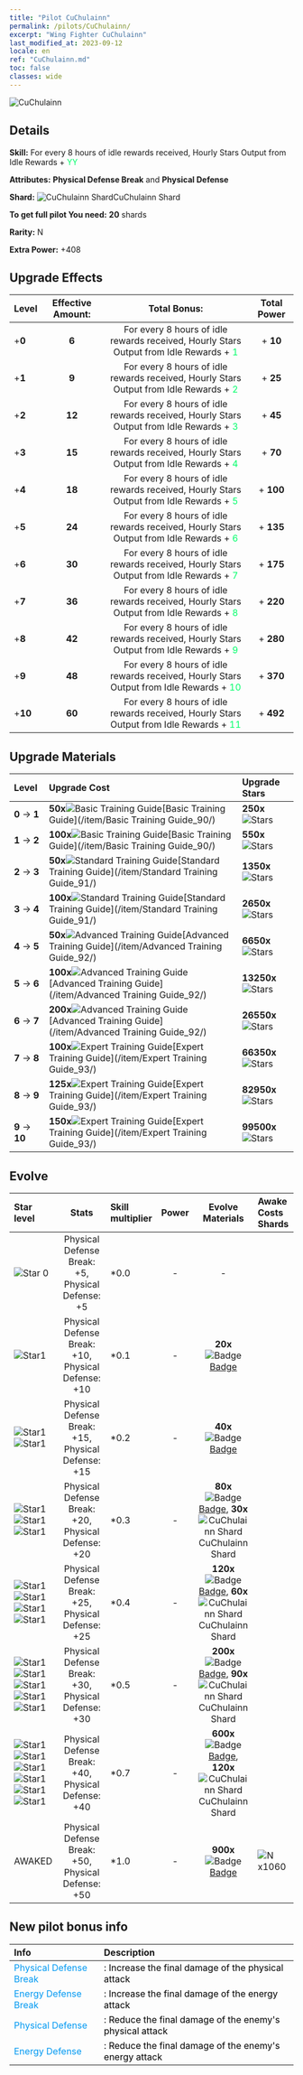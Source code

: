 ```yaml
---
title: "Pilot CuChulainn"
permalink: /pilots/CuChulainn/
excerpt: "Wing Fighter CuChulainn"
last_modified_at: 2023-09-12
locale: en
ref: "CuChulainn.md"
toc: false
classes: wide
---
```



 ![CuChulainn](/images/pilots/aviator_piece_3001.png)

## Details

 **Skill:** For every 8 hours of idle rewards received, Hourly Stars Output from Idle Rewards + <span style="color: #03ff6b">YY</span><br/><span style="color: #000000;"></span> 

 **Attributes:** **Physical Defense Break** and **Physical Defense**

 **Shard:** ![CuChulainn Shard](/images/pilots/CuChulainn_Shard_p.png)CuChulainn Shard 

 **To get full pilot You need:** **20** shards 

 **Rarity:** N 

 **Extra Power:** +408 



## Upgrade Effects

  |  Level | Effective Amount: |     Total Bonus:    | Total Power |
  |:----|:-----:|:-------------------:|:-------:|
  | +**0**  | **6**  | For every 8 hours of idle rewards received, Hourly Stars Output from Idle Rewards + <span style="color: #03ff6b">1</span><br/><span style="color: #000000;"></span>  | + **10** |
  | +**1**  | **9**  | For every 8 hours of idle rewards received, Hourly Stars Output from Idle Rewards + <span style="color: #03ff6b">2</span><br/><span style="color: #000000;"></span>  | + **25** |
  | +**2**  | **12**  | For every 8 hours of idle rewards received, Hourly Stars Output from Idle Rewards + <span style="color: #03ff6b">3</span><br/><span style="color: #000000;"></span>  | + **45** |
  | +**3**  | **15**  | For every 8 hours of idle rewards received, Hourly Stars Output from Idle Rewards + <span style="color: #03ff6b">4</span><br/><span style="color: #000000;"></span>  | + **70** |
  | +**4**  | **18**  | For every 8 hours of idle rewards received, Hourly Stars Output from Idle Rewards + <span style="color: #03ff6b">5</span><br/><span style="color: #000000;"></span>  | + **100** |
  | +**5**  | **24**  | For every 8 hours of idle rewards received, Hourly Stars Output from Idle Rewards + <span style="color: #03ff6b">6</span><br/><span style="color: #000000;"></span>  | + **135** |
  | +**6**  | **30**  | For every 8 hours of idle rewards received, Hourly Stars Output from Idle Rewards + <span style="color: #03ff6b">7</span><br/><span style="color: #000000;"></span>  | + **175** |
  | +**7**  | **36**  | For every 8 hours of idle rewards received, Hourly Stars Output from Idle Rewards + <span style="color: #03ff6b">8</span><br/><span style="color: #000000;"></span>  | + **220** |
  | +**8**  | **42**  | For every 8 hours of idle rewards received, Hourly Stars Output from Idle Rewards + <span style="color: #03ff6b">9</span><br/><span style="color: #000000;"></span>  | + **280** |
  | +**9**  | **48**  | For every 8 hours of idle rewards received, Hourly Stars Output from Idle Rewards + <span style="color: #03ff6b">10</span><br/><span style="color: #000000;"></span>  | + **370** |
  | +**10**  | **60**  | For every 8 hours of idle rewards received, Hourly Stars Output from Idle Rewards + <span style="color: #03ff6b">11</span><br/><span style="color: #000000;"></span>  | + **492** |




## Upgrade Materials

  |  Level |      Upgrade Cost   |  Upgrade Stars  |
  |:-------|:--------------------|:----------------|
  | **0** -> **1**  | **50x**![Basic Training Guide](/images/item/Basic_Training_Guide_p.png)[Basic Training Guide](/item/Basic Training Guide_90/) | **250x**![Stars](/images/item/Stars_p.png) |
  | **1** -> **2**  | **100x**![Basic Training Guide](/images/item/Basic_Training_Guide_p.png)[Basic Training Guide](/item/Basic Training Guide_90/) | **550x**![Stars](/images/item/Stars_p.png) |
  | **2** -> **3**  | **50x**![Standard Training Guide](/images/item/Standard_Training_Guide_p.png)[Standard Training Guide](/item/Standard Training Guide_91/) | **1350x**![Stars](/images/item/Stars_p.png) |
  | **3** -> **4**  | **100x**![Standard Training Guide](/images/item/Standard_Training_Guide_p.png)[Standard Training Guide](/item/Standard Training Guide_91/) | **2650x**![Stars](/images/item/Stars_p.png) |
  | **4** -> **5**  | **50x**![Advanced Training Guide](/images/item/Advanced_Training_Guide_p.png)[Advanced Training Guide](/item/Advanced Training Guide_92/) | **6650x**![Stars](/images/item/Stars_p.png) |
  | **5** -> **6**  | **100x**![Advanced Training Guide](/images/item/Advanced_Training_Guide_p.png)[Advanced Training Guide](/item/Advanced Training Guide_92/) | **13250x**![Stars](/images/item/Stars_p.png) |
  | **6** -> **7**  | **200x**![Advanced Training Guide](/images/item/Advanced_Training_Guide_p.png)[Advanced Training Guide](/item/Advanced Training Guide_92/) | **26550x**![Stars](/images/item/Stars_p.png) |
  | **7** -> **8**  | **100x**![Expert Training Guide](/images/item/Expert_Training_Guide_p.png)[Expert Training Guide](/item/Expert Training Guide_93/) | **66350x**![Stars](/images/item/Stars_p.png) |
  | **8** -> **9**  | **125x**![Expert Training Guide](/images/item/Expert_Training_Guide_p.png)[Expert Training Guide](/item/Expert Training Guide_93/) | **82950x**![Stars](/images/item/Stars_p.png) |
  | **9** -> **10**  | **150x**![Expert Training Guide](/images/item/Expert_Training_Guide_p.png)[Expert Training Guide](/item/Expert Training Guide_93/) | **99500x**![Stars](/images/item/Stars_p.png) |




## Evolve

  |  Star level | Stats | Skill multiplier | Power | Evolve Materials | Awake Costs Shards |
  |:------------|:-----:|:-------------------|:----------------:|:--------------------:|:-------------|
  | ![Star 0](/images/s0.png)  | Physical Defense Break: +5, Physical Defense: +5  | *0.0  | -  | -  |  |
  | ![Star1](/images/s1.png)  | Physical Defense Break: +10, Physical Defense: +10  | *0.1  | -  | **20x**![Badge](/images/item/Badge_p.png)[Badge](/item/Badge_94/)  |  |
  | ![Star1](/images/s1.png)![Star1](/images/s1.png)  | Physical Defense Break: +15, Physical Defense: +15  | *0.2  | -  | **40x**![Badge](/images/item/Badge_p.png)[Badge](/item/Badge_94/)  |  |
  | ![Star1](/images/s1.png)![Star1](/images/s1.png)![Star1](/images/s1.png)  | Physical Defense Break: +20, Physical Defense: +20  | *0.3  | -  | **80x**![Badge](/images/item/Badge_p.png)[Badge](/item/Badge_94/), **30x**![CuChulainn Shard](/images/pilots/CuChulainn_Shard_p.png)CuChulainn Shard  |  |
  | ![Star1](/images/s1.png)![Star1](/images/s1.png)![Star1](/images/s1.png)![Star1](/images/s1.png)  | Physical Defense Break: +25, Physical Defense: +25  | *0.4  | -  | **120x**![Badge](/images/item/Badge_p.png)[Badge](/item/Badge_94/), **60x**![CuChulainn Shard](/images/pilots/CuChulainn_Shard_p.png)CuChulainn Shard  |  |
  | ![Star1](/images/s1.png)![Star1](/images/s1.png)![Star1](/images/s1.png)![Star1](/images/s1.png)![Star1](/images/s1.png)  | Physical Defense Break: +30, Physical Defense: +30  | *0.5  | -  | **200x**![Badge](/images/item/Badge_p.png)[Badge](/item/Badge_94/), **90x**![CuChulainn Shard](/images/pilots/CuChulainn_Shard_p.png)CuChulainn Shard  |  |
  | ![Star1](/images/s1.png)![Star1](/images/s1.png)![Star1](/images/s1.png)![Star1](/images/s1.png)![Star1](/images/s1.png)![Star1](/images/s1.png)  | Physical Defense Break: +40, Physical Defense: +40  | *0.7  | -  | **600x**![Badge](/images/item/Badge_p.png)[Badge](/item/Badge_94/), **120x**![CuChulainn Shard](/images/pilots/CuChulainn_Shard_p.png)CuChulainn Shard  |  |
  | AWAKED  | Physical Defense Break: +50, Physical Defense: +50  | *1.0  | -  | **900x**![Badge](/images/item/Badge_p.png)[Badge](/item/Badge_94/)  |  ![N](/images/pilots/N_p.png) x1060 |



## New pilot bonus info

  |  Info |  Description |
  |:------|:-------------|
  | <span style="color: #0099f2">Physical Defense Break</span> | <span style="color: #000000;">: Increase the final damage of the physical attack</span> |
  | <span style="color: #0099f2">Energy Defense Break</span> | <span style="color: #000000;">: Increase the final damage of the energy attack</span> |
  | <span style="color: #0099f2">Physical Defense</span> | <span style="color: #000000;">: Reduce the final damage of the enemy's physical attack</span> |
  | <span style="color: #0099f2">Energy Defense</span> | <span style="color: #000000;">: Reduce the final damage of the enemy's energy attack</span> |

